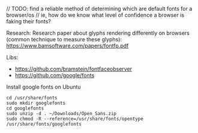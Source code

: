// TODO: find a reliable method of determining which are default fonts for a browser/os
// ie, how do we know what level of confidence a browser is faking their fonts?

Research:
Research paper about glyphs rendering differently on browsers (common technique to measure these glyphs):
https://www.bamsoftware.com/papers/fontfp.pdf

Libs:

- https://github.com/bramstein/fontfaceobserver
- https://github.com/google/fonts

Install google fonts on Ubuntu

```
cd /usr/share/fonts
sudo mkdir googlefonts
cd googlefonts
sudo unzip -d . ~/Downloads/Open_Sans.zip
sudo chmod -R --reference=/usr/share/fonts/opentype /usr/share/fonts/googlefonts
```
